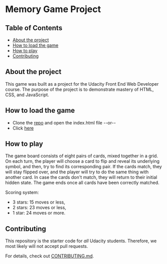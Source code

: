 # Memory Game Project

## Table of Contents

* [About the project](#About)
* [How to load the game](#loading)
* [How to play](#loading)
* [Contributing](#contributing)

## About the project

This game was built as a project for the Udacity Front End Web Developer course. The purpose of the project is to demonstrate mastery of HTML, CSS, and JavaScript.

## How to load the game

*  Clone the [repo](https://github.com/marceldpr/Udacity-Memory-Game.git) and open the index.html file --or--
*  Click [here](http://htmlpreview.github.io/?https://github.com/marceldpr/Udacity-Memory-Game/blob/master/index.html)

## How to play

The game board consists of eight pairs of cards, mixed together in a grid. 
On each turn, the player will choose a card to flip and reveal its underlying symbol, and then, try to find its corresponding pair.
If the cards match, they will stay flipped over, and the player will try to do the same thing with another card.
In case the cards don't match, they will return to their initial hidden state.
The game ends once all cards have been correctly matched.

Scoring system:

*  3 stars: 15 moves or less,
*  2 stars: 23 moves or less,
*  1 star: 24 moves or more.

## Contributing

This repository is the starter code for _all_ Udacity students. Therefore, we most likely will not accept pull requests.

For details, check out [CONTRIBUTING.md](CONTRIBUTING.md).
